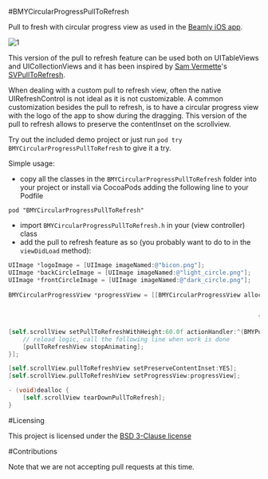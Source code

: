 #BMYCircularProgressPullToRefresh

Pull to fresh with circular progress view as used in the [Beamly iOS app](https://itunes.apple.com/gb/app/beamly-tv-by-zeebox/id454689266?mt=8).

![1](http://ugc-i.zeebox.com/uu7c909116-f781-4222-ba26-f9f6d74f5f0a/c7465b7e-60f4-48c6-8562-eccdda4399ed.gif)

This version of the pull to refresh feature can be used both on UITableViews and UICollectionViews and it has been inspired by [Sam Vermette](http://samvermette.com/)'s [SVPullToRefresh](https://github.com/samvermette/SVPullToRefresh).

When dealing with a custom pull to refresh view, often the native UIRefreshControl is not ideal as it is not customizable.
A common customization besides the pull to refresh, is to have a circular progress view with the logo of the app to show during the dragging.
This version of the pull to refresh allows to preserve the contentInset on the scrollview.

Try out the included demo project or just run `pod try BMYCircularProgressPullToRefresh` to give it a try.

Simple usage:

- copy all the classes in the `BMYCircularProgressPullToRefresh` folder into your project or install via CocoaPods adding the following line to your Podfile

```
pod "BMYCircularProgressPullToRefresh"
```

- import `BMYCircularProgressPullToRefresh.h` in your (view controller) class
- add the pull to refresh feature as so (you probably want to do to in the `viewDidLoad` method):

``` objective-c
UIImage *logoImage = [UIImage imageNamed:@"bicon.png"];
UIImage *backCircleImage = [UIImage imageNamed:@"light_circle.png"];
UIImage *frontCircleImage = [UIImage imageNamed:@"dark_circle.png"];
        
BMYCircularProgressView *progressView = [[BMYCircularProgressView alloc] initWithFrame:CGRectMake(0, 0, 25, 25)
                                                                                  logo:logoImage
                                                                       backCircleImage:backCircleImage
                                                                      frontCircleImage:frontCircleImage];
   
[self.scrollView setPullToRefreshWithHeight:60.0f actionHandler:^(BMYPullToRefreshView *pullToRefreshView){
	// reload logic, call the following line when work is done 
    [pullToRefreshView stopAnimating];
}];

[self.scrollView.pullToRefreshView setPreserveContentInset:YES];
[self.scrollView.pullToRefreshView setProgressView:progressView];
```

```objective-c
- (void)dealloc {
    [self.scrollView tearDownPullToRefresh];
}
```

#Licensing

This project is licensed under the [BSD 3-Clause license](http://opensource.org/licenses/BSD-3-Clause)

#Contributions

Note that we are not accepting pull requests at this time.
